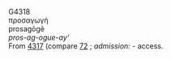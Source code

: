 <body>
  <p>G4318<br>  προσαγωγή  <br> prosagōgē  <br><i>pros-ag-ogue-ay‘ </i><br>From <a href="g4317.htm">4317</a> (compare <a href="g0072.htm">72</a> ; <i>admission:</i> - access.<br></p>
 </body>